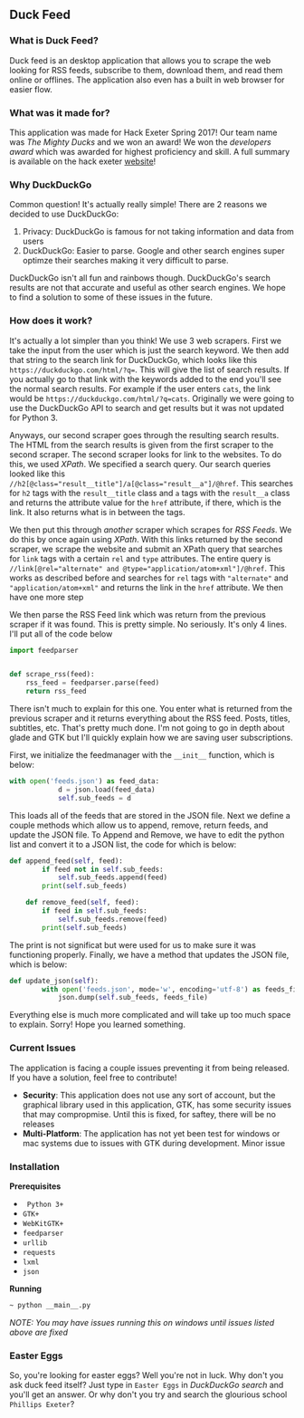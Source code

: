 ## Duck Feed

### What is Duck Feed?

Duck feed is an desktop application that allows you to scrape the web looking for RSS feeds, subscribe to them, download them, and read them online or offlines. The application also even has a built in web browser for easier flow. 

### What was it made for?

This application was made for Hack Exeter Spring 2017! Our team name was _The Mighty Ducks_ and we won an award! We won the _developers award_ which was awarded for highest proficiency and skill. A full summary is available on the hack exeter [website](http://www.hackexeter.com/2017-spring.html)!

### Why DuckDuckGo

Common question! It's actually really simple! There are 2 reasons we decided to use DuckDuckGo:
1. Privacy: DuckDuckGo is famous for not taking information and data from users
2. DuckDuckGo: Easier to parse. Google and other search engines super optimze their searches making it very difficult to parse.

DuckDuckGo isn't all fun and rainbows though. DuckDuckGo's search results are not that accurate and useful as other search engines. We hope to find a solution to some of these issues in the future. 

### How does it work?

It's actually a lot simpler than you think! We use 3 web scrapers. First we take the input from the user which is just the search keyword. We then add that string to the search link for DuckDuckGo, which looks like this `https://duckduckgo.com/html/?q=`. This will give the list of search results. If you actually go to that link with the keywords added to the end you'll see the normal search results. For example if the user enters `cats`, the link would be `https://duckduckgo.com/html/?q=cats`. Originally we were going to use the DuckDuckGo API to search and get results but it was not updated for Python 3. 

Anyways, our second scraper goes through the resulting search results. The HTML from the search results is given from the first scraper to the second scraper. The second scraper looks for link to the websites. To do this, we used _XPath_. We specified a search query. Our search queries looked like this `//h2[@class="result__title"]/a[@class="result__a"]/@href`. This searches for `h2` tags with the `result__title` class and `a` tags with the `result__a` class and returns the attribute value for the `href` attribute, if there, which is the link. It also returns what is in between the tags.

We then put this through _another_ scraper which scrapes for *RSS Feeds*. We do this by once again using _XPath_. With this links returned by the second scraper, we scrape the website and submit an XPath query that searches for `link` tags with a certain `rel`  and `type` attributes. The entire query is `//link[@rel="alternate" and @type="application/atom+xml"]/@href`. This works as described before and searches for `rel` tags with `"alternate"` and `"application/atom+xml"` and returns the link in the `href` attribute. We then have one more step

We then parse the RSS Feed link which was return from the previous scraper if it was found. This is pretty simple. No seriously. It's only 4 lines. I'll put all of the code below
```python
import feedparser


def scrape_rss(feed):
    rss_feed = feedparser.parse(feed)
    return rss_feed
```
There isn't much to explain for this one. You enter what is returned from the previous scraper and it returns everything about the RSS feed. Posts, titles, subtitles, etc. That's pretty much done. I'm not going to go in depth about glade and GTK but I'll quickly explain how we are saving user subscriptions. 

First, we initialize the feedmanager with the `__init__` function, which is below:
```python
with open('feeds.json') as feed_data:
            d = json.load(feed_data)
            self.sub_feeds = d
```
This loads all of the feeds that are stored in the JSON file. Next we define a couple methods which allow us to append, remove, return feeds, and update the JSON file. To Append and Remove, we have to edit the python list and convert it to a JSON list, the code for which is below:
```python
def append_feed(self, feed):
        if feed not in self.sub_feeds:
            self.sub_feeds.append(feed)
        print(self.sub_feeds)

    def remove_feed(self, feed):
        if feed in self.sub_feeds:
            self.sub_feeds.remove(feed)
        print(self.sub_feeds)
```
The print is not significat but were used for us to make sure it was functioning properly. Finally, we have a method that updates the JSON file, which is below:
```python
def update_json(self):
        with open('feeds.json', mode='w', encoding='utf-8') as feeds_file:
            json.dump(self.sub_feeds, feeds_file)
```

Everything else is much more complicated and will take up too much space to explain. Sorry! Hope you learned something.

### Current Issues

The application is facing a couple issues preventing it from being released. If you have a solution, feel free to contribute!
 - **Security**: This application does not use any sort of account, but the graphical library used in this application, GTK, has some security issues that may compropmise. Until this is fixed, for saftey, there will be no releases
 - **Multi-Platform**: The application has not yet been test for windows or mac systems due to issues with GTK during development. Minor issue

### Installation

**Prerequisites**
- ` Python 3+`
- `GTK+`
- `WebKitGTK+`
- `feedparser`
- `urllib`
- `requests`
- `lxml`
- `json`

**Running**
```markdown
~ python __main__.py
```
_NOTE: You may have issues running this on windows until issues listed above are fixed_

### Easter Eggs

So, you're looking for easter eggs? Well you're not in luck. Why don't you ask duck feed itself? Just type in `Easter Eggs` in _DuckDuckGo search_ and you'll get an answer. Or why don't you try and search the glourious school `Phillips Exeter`?
